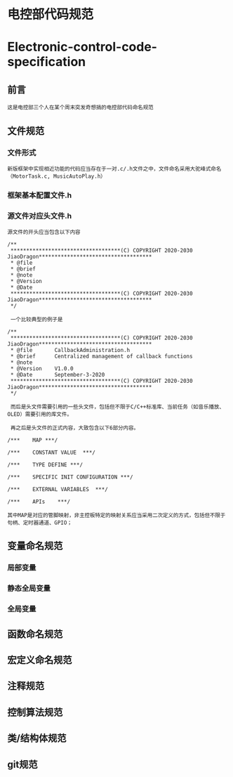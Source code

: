 # 电控部代码规范
# Electronic-control-code-specification

## 前言
	这是电控部三个人在某个周末突发奇想搞的电控部代码命名规范
		
## 文件规范	

### 文件形式
	新版框架中实现相近功能的代码应当存在于一对.c/.h文件之中，文件命名采用大驼峰式命名（MotorTask.c, MusicAutoPlay.h）
	
### 框架基本配置文件.h

### 源文件对应头文件.h
	源文件的开头应当包含以下内容
	
	/**
	 ***********************************(C) COPYRIGHT 2020-2030 JiaoDragon************************************
	 * @file       
	 * @brief      
	 * @note
	 * @Version    
	 * @Date   
	 ***********************************(C) COPYRIGHT 2020-2030 JiaoDragon************************************
	 */
	 
	 一个比较典型的例子是
	 
	/**
	 ***********************************(C) COPYRIGHT 2020-2030 JiaoDragon************************************
	 * @file       CallbackAdministration.h
	 * @brief      Centralized management of callback functions
	 * @note
	 * @Version    V1.0.0
	 * @Date       September-3-2020
	 ***********************************(C) COPYRIGHT 2020-2030 JiaoDragon************************************
	 */
	 
	 而后是头文件需要引用的一些头文件，包括但不限于C/C++标准库、当前任务（如音乐播放、OLED）需要引用的库文件。
	 
	 再之后是头文件的正式内容，大致包含以下6部分内容。

	/***	MAP	***/

	/***	CONSTANT VALUE	***/

	/***	TYPE DEFINE	***/

	/***	SPECIFIC INIT CONFIGURATION	***/

	/***	EXTERNAL VARIABLES	***/

	/***	APIs	***/

	其中MAP是对应的管脚映射，非主控板特定的映射关系应当采用二次定义的方式，包括但不限于句柄、定时器通道、GPIO；
	
	
## 变量命名规范
	
### 局部变量

### 静态全局变量
	
### 全局变量

## 函数命名规范

## 宏定义命名规范
	
## 注释规范

## 控制算法规范

## 类/结构体规范

## git规范

